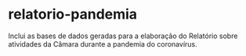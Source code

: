 # relatorio-pandemia
Inclui as bases de dados geradas para a elaboração do Relatório sobre atividades da Câmara durante a pandemia do coronavírus.
